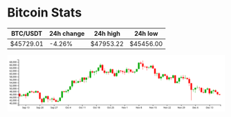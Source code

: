# Bitcoin Stats

BTC/USDT|24h change|24h high|24h low|
|---|---|---|---|
|$45729.01|-4.26%|$47953.22|$45456.00|

<img src="./chart.svg">
